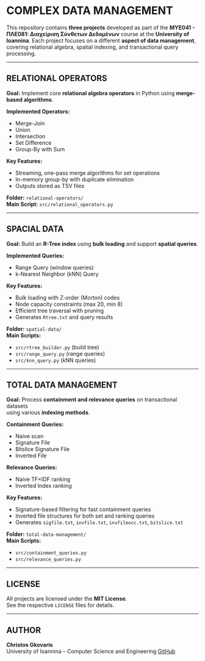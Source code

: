 # COMPLEX DATA MANAGEMENT

This repository contains **three projects** developed as part of the **MΥΕ041 - ΠΛΕ081: Διαχείριση Σύνθετων Δεδομένων** course at the **University of Ioannina**. Each project focuses
on a different **aspect of data management**, covering relational algebra, spatial indexing, and transactional query processing.

---

## RELATIONAL OPERATORS

**Goal:** Implement core **relational algebra operators** in Python using **merge-based algorithms**.

**Implemented Operators:**
- Merge-Join
- Union
- Intersection
- Set Difference
- Group-By with Sum

**Key Features:**
- Streaming, one-pass merge algorithms for set operations
- In-memory group-by with duplicate elimination
- Outputs stored as TSV files

**Folder:** `relational-operators/`  
**Main Script:** `src/relational_operators.py`

---

## SPACIAL DATA

**Goal:** Build an **R-Tree index** using **bulk loading** and support **spatial queries**.

**Implemented Queries:**
- Range Query (window queries)
- k-Nearest Neighbor (kNN) Query

**Key Features:**
- Bulk loading with Z-order (Morton) codes
- Node capacity constraints (max 20, min 8)
- Efficient tree traversal with pruning
- Generates `Rtree.txt` and query results

**Folder:** `spatial-data/`  
**Main Scripts:**  
- `src/rtree_builder.py` (build tree)  
- `src/range_query.py` (range queries)  
- `src/knn_query.py` (kNN queries)

---

## TOTAL DATA MANAGEMENT

**Goal:** Process **containment and relevance queries** on transactional datasets  
using various **indexing methods**.

**Containment Queries:**
- Naive scan
- Signature File
- Bitslice Signature File
- Inverted File

**Relevance Queries:**
- Naive TF×IDF ranking
- Inverted Index ranking

**Key Features:**
- Signature-based filtering for fast containment queries
- Inverted file structures for both set and ranking queries
- Generates `sigfile.txt`, `invfile.txt`, `invfileocc.txt`, `bitslice.txt`

**Folder:** `total-data-management/`  
**Main Scripts:**  
- `src/containment_queries.py`  
- `src/relevance_queries.py`

---

## LICENSE

All projects are licensed under the **MIT License**.  
See the respective `LICENSE` files for details.

---

## AUTHOR

**Christos Gkovaris**  
University of Ioannina – Computer Science and Engineering
[GitHub](https://github.com/ChristosGkovaris)
